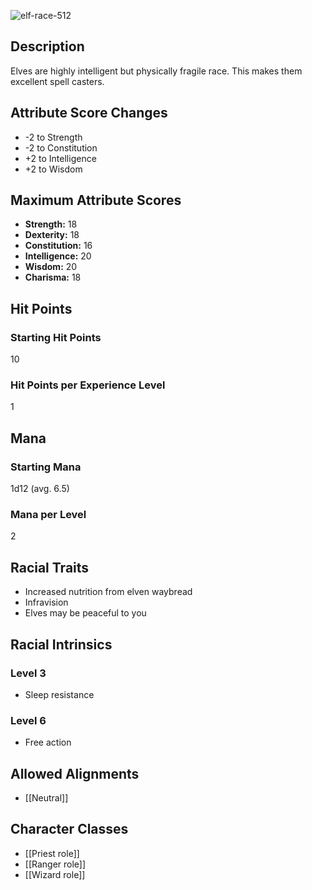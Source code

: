 ![elf-race-512](https://github.com/hyvanmielenpelit/GnollHack/assets/16661034/be4c2299-60a7-44fd-8006-3669f6cee578)


## Description
Elves are highly intelligent but physically fragile race. This makes them excellent spell casters.


## Attribute Score Changes
- -2 to Strength
- -2 to Constitution
- +2 to Intelligence
- +2 to Wisdom


## Maximum Attribute Scores
- **Strength:** 18
- **Dexterity:** 18
- **Constitution:** 16
- **Intelligence:** 20
- **Wisdom:** 20
- **Charisma:** 18


## Hit Points


### Starting Hit Points


10


### Hit Points per Experience Level


1


## Mana
### Starting Mana


1d12 (avg. 6.5)


### Mana per Level


2


## Racial Traits
- Increased nutrition from elven waybread
- Infravision
- Elves may be peaceful to you


## Racial Intrinsics
### Level 3
- Sleep resistance


### Level 6
- Free action


## Allowed Alignments
- [[Neutral]]


## Character Classes
- [[Priest role]]
- [[Ranger role]]
- [[Wizard role]]